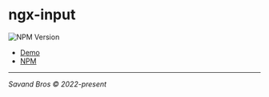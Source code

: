 # ngx-input

![NPM Version](https://img.shields.io/npm/v/%40amirsavand%2Fngx-input)

- [Demo](https://ngx-input.savandbros.com/)
- [NPM](https://npmjs.com/package/@amirsavand/ngx-input)

---

*Savand Bros &copy; 2022-present*
